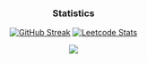<div align="center">
  <h3>Statistics</h3>

  
  [![GitHub Streak](https://streak-stats.demolab.com?user=fchrgrib&theme=github-dark-blue)](https://git.io/streak-stats)
  [![Leetcode Stats](https://leetcard.jacoblin.cool/fchrgrib?theme=dark&font=Padauk)](https://leetcard.jacoblin.cool/fchrgrib?theme=dark&font=Padauk)
  
  
  
  <p margin-top: 20px/>
  <p align="center">
  <a href="https://skillicons.dev">
    <img src="https://skillicons.dev/icons?i=java,kotlin,androidstudio,sqlite,py,go,git,github" />
  </a>
</p>

 
